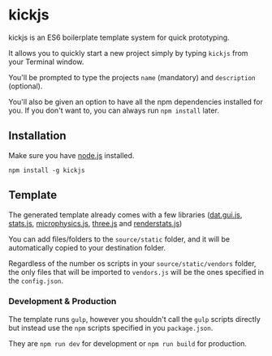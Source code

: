 # kickjs

kickjs is an ES6 boilerplate template system for quick prototyping.

It allows you to quickly start a new project simply by typing `kickjs` from your Terminal window.

You'll be prompted to type the projects `name` (mandatory) and `description` (optional).

You'll also be given an option to have all the npm dependencies installed for you. If you don't want to, you can always run `npm install` later.

## Installation
Make sure you have [node.js](http://nodejs.org/) installed.
```shell
npm install -g kickjs
```

## Template
The generated template already comes with a few libraries ([dat.gui.js](https://github.com/dataarts/dat.gui), [stats.js](https://github.com/mrdoob/stats.js), [microphysics.js](https://github.com/jeromeetienne/microphysics.js), [three.js](https://github.com/mrdoob/three.js) and [renderstats.js](https://github.com/jeromeetienne/threex.rendererstats))

You can add files/folders to the `source/static` folder, and it will be automatically copied to your destination folder.

Regardless of the number os scripts in your `source/static/vendors` folder, the only files that will be imported to `vendors.js` will be the ones specified in the `config.json`.

### Development & Production
The template runs `gulp`, however you shouldn't call the `gulp` scripts directly but instead use the `npm` scripts specified in you `package.json`.

They are `npm run dev` for development or `npm run build` for production.
